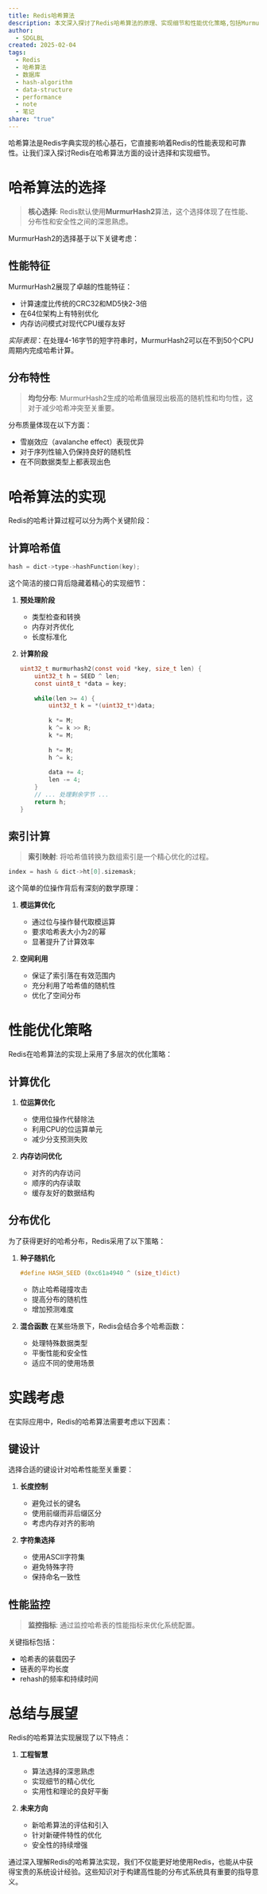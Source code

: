 ```yaml
---
title: Redis哈希算法
description: 本文深入探讨了Redis哈希算法的原理、实现细节和性能优化策略,包括MurmurHash2算法的选择、哈希值的计算和索引计算过程,以及实际应用中的性能监控和键设计建议。
author:
  - SDGLBL
created: 2025-02-04
tags:
  - Redis
  - 哈希算法
  - 数据库
  - hash-algorithm
  - data-structure
  - performance
  - note
  - 笔记
share: "true"
---
```




哈希算法是Redis字典实现的核心基石，它直接影响着Redis的性能表现和可靠性。让我们深入探讨Redis在哈希算法方面的设计选择和实现细节。

# 哈希算法的选择

> **核心选择**: Redis默认使用**MurmurHash2**算法，这个选择体现了在性能、分布性和安全性之间的深思熟虑。

MurmurHash2的选择基于以下关键考虑：

## 性能特征

MurmurHash2展现了卓越的性能特征：
- 计算速度比传统的CRC32和MD5快2-3倍
- 在64位架构上有特别优化
- 内存访问模式对现代CPU缓存友好

*实际表现*：在处理4-16字节的短字符串时，MurmurHash2可以在不到50个CPU周期内完成哈希计算。

## 分布特性

> **均匀分布**: MurmurHash2生成的哈希值展现出极高的随机性和均匀性，这对于减少哈希冲突至关重要。

分布质量体现在以下方面：
- 雪崩效应（avalanche effect）表现优异
- 对于序列性输入仍保持良好的随机性
- 在不同数据类型上都表现出色

# 哈希算法的实现

Redis的哈希计算过程可以分为两个关键阶段：

## 计算哈希值

```c
hash = dict->type->hashFunction(key);
```

这个简洁的接口背后隐藏着精心的实现细节：

1. **预处理阶段**
   - 类型检查和转换
   - 内存对齐优化
   - 长度标准化

2. **计算阶段**
   ```c
   uint32_t murmurhash2(const void *key, size_t len) {
       uint32_t h = SEED ^ len;
       const uint8_t *data = key;
       
       while(len >= 4) {
           uint32_t k = *(uint32_t*)data;
           
           k *= M;
           k ^= k >> R;
           k *= M;
           
           h *= M;
           h ^= k;
           
           data += 4;
           len -= 4;
       }
       // ... 处理剩余字节 ...
       return h;
   }
   ```

## 索引计算

> **索引映射**: 将哈希值转换为数组索引是一个精心优化的过程。

```c
index = hash & dict->ht[0].sizemask;
```

这个简单的位操作背后有深刻的数学原理：

1. **模运算优化**
   - 通过位与操作替代取模运算
   - 要求哈希表大小为2的幂
   - 显著提升了计算效率

2. **空间利用**
   - 保证了索引落在有效范围内
   - 充分利用了哈希值的随机性
   - 优化了空间分布

# 性能优化策略

Redis在哈希算法的实现上采用了多层次的优化策略：

## 计算优化

1. **位运算优化**
   - 使用位操作代替除法
   - 利用CPU的位运算单元
   - 减少分支预测失败

2. **内存访问优化**
   - 对齐的内存访问
   - 顺序的内存读取
   - 缓存友好的数据结构

## 分布优化

为了获得更好的哈希分布，Redis采用了以下策略：

1. **种子随机化**
   ```c
   #define HASH_SEED (0xc61a4940 ^ (size_t)dict)
   ```
   - 防止哈希碰撞攻击
   - 提高分布的随机性
   - 增加预测难度

2. **混合函数**
   在某些场景下，Redis会结合多个哈希函数：
   - 处理特殊数据类型
   - 平衡性能和安全性
   - 适应不同的使用场景

# 实践考虑

在实际应用中，Redis的哈希算法需要考虑以下因素：

## 键设计

选择合适的键设计对哈希性能至关重要：

1. **长度控制**
   - 避免过长的键名
   - 使用前缀而非后缀区分
   - 考虑内存对齐的影响

2. **字符集选择**
   - 使用ASCII字符集
   - 避免特殊字符
   - 保持命名一致性

## 性能监控

> **监控指标**: 通过监控哈希表的性能指标来优化系统配置。

关键指标包括：
- 哈希表的装载因子
- 链表的平均长度
- rehash的频率和持续时间

# 总结与展望

Redis的哈希算法实现展现了以下特点：

1. **工程智慧**
   - 算法选择的深思熟虑
   - 实现细节的精心优化
   - 实用性和理论的良好平衡

2. **未来方向**
   - 新哈希算法的评估和引入
   - 针对新硬件特性的优化
   - 安全性的持续增强

通过深入理解Redis的哈希算法实现，我们不仅能更好地使用Redis，也能从中获得宝贵的系统设计经验。这些知识对于构建高性能的分布式系统具有重要的指导意义。